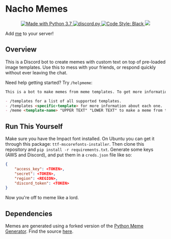 # Nacho Memes

<p align="center">
    <a href="https://www.python.org/downloads/">
    <img src="https://img.shields.io/badge/Made%20With-Python%203.7-blue.svg?style=for-the-badge" alt="Made with Python 3.7">
  </a>
  <a href="https://github.com/Rapptz/discord.py/">
      <img src="https://img.shields.io/badge/discord-py-blue.svg" alt="discord.py">
  </a>
  <a href="https://github.com/ambv/black">
    <img src="https://img.shields.io/badge/code%20style-black-000000.svg" alt="Code Style: Black">
  </a>
  <a href="http://makeapullrequest.com">
    <img src="https://img.shields.io/badge/PRs-welcome-brightgreen.svg">
  </a>
</p>

Add [me](https://discordapp.com/oauth2/authorize?&client_id=628445658743046154&scope=bot&permissions=59392) to your server!

## Overview

This is a Discord bot to create memes with custom text on top of pre-loaded image templates. Use this to mess with your friends, or respond quickly without ever leaving the chat.

Need help getting started? Try `/helpmeme`:

```md
This is a bot to make memes from meme templates. To get more information try:

- /templates for a list of all supported templates.
- /templates <specific-template> for more information about each one.
- /meme <template-name> "UPPER TEXT" "LOWER TEXT" to make a meme from that _perfect_ template.
```

## Run This Yourself

Make sure you have the Impact font installed. On Ubuntu you can get it through this package: `ttf-mscorefonts-installer`. Then clone this repository and `pip install -r requirements.txt`. Generate some keys (AWS and Discord), and put them in a `creds.json` file like so:

```json
{
    "access_key": <TOKEN>,
    "secret": <TOKEN>,
    "region": <REGION>,
    "discord_token": <TOKEN>
}
```

Now you're off to meme like a lord.

## Dependencies

Memes are generated using a forked version of the [Python Meme Generator](https://github.com/danieldiekmeier/memegenerator). Find the source [here](/memegenerator.py).
